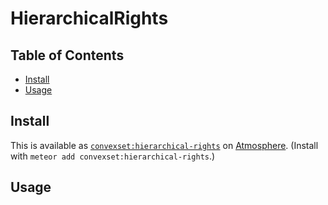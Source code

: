 # HierarchicalRights


## Table of Contents

- [Install](#install)
- [Usage](#usage)

## Install

This is available as [`convexset:hierarchical-rights`](https://atmospherejs.com/convexset/hierarchical-rights) on [Atmosphere](https://atmospherejs.com/). (Install with `meteor add convexset:hierarchical-rights`.)

## Usage

